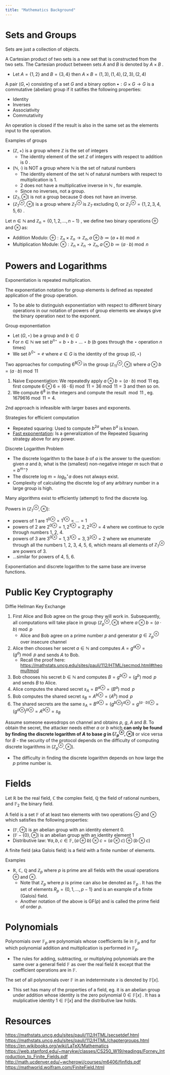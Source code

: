 ```yaml
---
title: "Mathematics Background"
---
```


# Sets and Groups

Sets are just a collection of objects. 

A Cartesian product of two sets is a new set that is constructed from the two sets. The Cartesian product between sets $A$ and $B$ is denoted by $A \times B$ .
- Let $A = \{1, 2\}$ and $B = \{3, 4 \}$ then $A \times B = (1,3), (1,4), (2,3), (2,4)$ 

A pair $(G, \bullet)$ consisting of a set $G$ and a binary option $\bullet : G \times G \rightarrow G$  is a commutative (abelian) group if it satifies the following properties:
- Identity 
- Inverses
- Associativity
- Commutativity

An operation is closed if the result is also in the same set as the elements input to the operation.

Examples of groups
- $(\mathbb{Z}, +)$ is a group where $\mathbb{Z}$ is the set of integers
	- The identity element of the set $\mathbb{Z}$ of integers with respect to addition is $0$ .
- $(\mathbb{N},\cdot)$  is NOT a group where $\mathbb{N}$ is the set of natural numbers
	- The identity element of the set $\mathbb{N}$ of natural numbers with respect to multiplication is $1$.
	- $2$ does not have a multiplicative inverse in $\mathbb{N}$ , for example.
	- Since no inverses, not a group.
- $(\mathbb{Z}_{7}, \otimes)$ is not a group because $0$ does not have an inverse.
- $(\mathbb{Z}^{\otimes}_{7}, \otimes)$ is a group where $\mathbb{Z}^{\otimes}_{7}$ is $\mathbb{Z}_{7}$ excluding $0$, or $\mathbb{Z}^{\otimes}_{7} = \{1,2,3,4,5,6\}$ .

Let $n \in \mathbb{N}$ and $\mathbb{Z}_{n} = \{0,1,2,...,n-1\}$ , we define two binary operations $\oplus$ and $\otimes$ as:
- Addition Modulo: $\oplus : \mathbb{Z}_{n} \times \mathbb{Z}_{n} \rightarrow \mathbb{Z}_{n}, a \oplus b \coloneqq (a + b) \bmod n$ 
- Multiplication Module: $\otimes : \mathbb{Z}_{n} \times \mathbb{Z}_{n} \rightarrow \mathbb{Z}_{n}, a \otimes b \coloneqq (a \cdot b) \bmod n$ 

# Powers and Logarithms

Exponentiation is repeated multiplication.

The exponentiation notation for group elements is defined as repeated application of the group operation.
- To be able to distinguish exponentiation with respect to different binary operations in our notation of powers of group elements we always give the binary operation next to the exponent.

Group exponentiation
- Let $(G,\star)$ be a group and $b \in G$
- For $n \in \mathbb{N}$ we set $b^{n\star} = b \star b\ \star \ ... \ \star \ b$ ($b$ goes through the $\star$ operation $n$ times)
- We set $b^{0\star} = e$ where $e \in G$ is the identity of the group $(G,\star)$

Two approaches for computing $6^{8\otimes}$ in the group $(\mathbb{Z}^{\otimes}_{11}, \otimes)$  where $a \otimes b = (a \cdot b) \bmod 11$ 
1. Naive Exponentiation: We repeatedly apply $a \otimes b = (a \cdot b) \bmod 11$ eg. first compute $6 \otimes 6 = (6 \cdot 6) \bmod 11 = 36 \bmod 11 = 3$ and then so on.
2. We compute $6^{8}$ in the integers and compute the result $\bmod 11$ , eg. $1679616 \bmod 11 = 4$.

2nd approach is infeasible with larger bases and exponents.

Strategies for efficient computation
- Repeated squaring: Used to compute $b^{2a}$ when $b^{a}$ is known.
- [Fast exponentation](https://mathstats.uncg.edu/sites/pauli/112/HTML/secfastexp.html): Is a generalization of the Repeated Squaring strategy above for any power.

Discrete Logarithm Problem
- The discrete logarithm to the base $b$ of $a$ is the answer to the question: given $a$ and $b$, what is the (smallest) non-negative integer $m$ such that $a = b^{m\star}$?
- The discrete log $m = log^{\star}_{b} a$ does not always exist.
- Complexity of calculating the discrete log of any arbitrary number in a large group is high.

Many algorithms exist to efficiently (attempt) to find the discrete log.

Powers in $(\mathbb{Z}^{\otimes}_{7}, \otimes)$:
- powers of 1 are $1^{0\otimes} = 1^{1\otimes} = ... = 1$
- powers of 2 are $2^{0\otimes} = 1, 2^{1\otimes} = 2, 2^{2\otimes} = 4$ where we continue to cycle through numbers 1, 2, 4.
- powers of 3 are $3^{0\otimes} = 1, 3^{1\otimes} = 3, 3^{2\otimes} = 2$ where we enumerate through all the numbers 1, 2, 3, 4, 5, 6, which means all elements of $\mathbb{Z}^{\otimes}_{7}$ are powers of 3.
- ...similar for powers of 4, 5, 6.

Exponentiation and discrete logarithm to the same base are inverse functions.

# Public Key Cryptography

Diffie Hellman Key Exchange
1. First Alice and Bob agree on the group they will work in. Subsequently, all computations will take place in group $(\mathbb{Z}^{\otimes}_{p}, \otimes)$ where $a \otimes b = (a \cdot b) \bmod p$
	- Alice and Bob agree on a prime number $p$ and generator $g \in \mathbb{Z}^{\otimes}_{p}$ over insecure channel
2. Alice then chooses her secret $a \in \mathbb{N}$ and computes $A = g^{a\otimes} = (g^{a}) \bmod p$ and sends $A$ to Bob.
	- Recall the proof here: https://mathstats.uncg.edu/sites/pauli/112/HTML/secmod.html#theomultmod
3. Bob chooses his secret $b \in \mathbb{N}$ and computes $B = g^{b\otimes} = (g^{b}) \bmod p$ and sends $B$ to Alice.
4. Alice computes the shared secret $s_{A} = B^{a\otimes} = (B^{a}) \bmod p$
5. Bob computes the shared secret $s_{B} = A^{b\otimes} = (A^{b}) \bmod p$
6. The shared secrets are the same $s_{A} = B^{a\otimes} = (g^{b\otimes})^{a\otimes} = g^{(a \cdot b)\otimes} =(g^{a\otimes})^{b\otimes} = A^{b\otimes} = s_{B}$

Assume someone eavesdrops on channel and obtains $p$, $g$, $A$ and $B$. To obtain the secret, the attacker needs either $a$ or $b$ which **can only be found by finding the discrete logarithm of $A$ to base $g$ in $(\mathbb{Z}^{\otimes}_{p}, \otimes)$** or vice versa for $B$ - the security of the protocol depends on the difficulty of computing discrete logarithms in $(\mathbb{Z}^{\otimes}_{p}, \otimes)$.
- The difficulty in finding the discrete logarithm depends on how large the $p$ prime number is.

# Fields

Let $\mathbb{R}$ be the real field, $\mathbb{C}$ the complex field, $\mathbb{Q}$ the field of rational numbers, and $\mathbb{F}_{2}$ the binary field.

A field is a set $\mathbb{F}$ of at least two elements with two operations $\oplus$ and $\otimes$ which satisfies the following properties:
- $(\mathbb{F}, \oplus)$ is an abelian group with an identity element $0$.
- $(\mathbb{F} - \{ 0 \}, \otimes)$ is an abelian group with an identity element $1$
- Distributive law: $\forall a, b, c \in \mathbb{F}, (a \oplus b) \otimes c = (a \otimes c) \oplus (b \otimes c)$

A finite field (aka Galois field) is a field with a finite number of elements.

Examples
- $\mathbb{R}$, $\mathbb{C}$, $\mathbb{Q}$ and $\mathbb{Z}_{p}$ where $p$ is prime are all fields with the usual operations $\oplus$ and $\otimes$.
	- Note that $\mathbb{Z}_{p}$ where $p$ is prime can also be denoted as $\mathbb{F}_{p}$ . It has the set of elements $R_{p} = \{ 0, 1, ..., p -1 \}$ and is an example of a finite (Galois) field. 
	- Another notation of the above is GF($p$) and is called the prime field of order $p$.

# Polynomials

Polynomials over $\mathbb{F}_{p}$ are polynomials whose coefficients lie in $\mathbb{F}_{p}$ and for which polynomial addition and multiplication is performed in $\mathbb{F}_{p}$.
- The rules for adding, subtracting, or multiplying polynomials are the same over a general field $\mathbb{F}$ as over the real field $\mathbb{R}$ except that the coefficient operations are in $\mathbb{F}$.

The set of all polynomials over $\mathbb{F}$ in an indeterminate $x$ is denoted by $\mathbb{F}[x]$.
- This set has many of the properties of a field, eg. it is an abelian group under addition whose identity is the zero polynomial $0 \in \mathbb{F}[x]$ . It has a mulplicative identity $1 \in \mathbb{F}[x]$ and the distributive law holds.


# Resources

https://mathstats.uncg.edu/sites/pauli/112/HTML/secsetdef.html
https://mathstats.uncg.edu/sites/pauli/112/HTML/chaptergroups.html
https://en.wikibooks.org/wiki/LaTeX/Mathematics
https://web.stanford.edu/~marykw/classes/CS250_W19/readings/Forney_Introduction_to_Finite_Fields.pdf
http://math.ucdenver.edu/~wcherowi/courses/m6406/finflds.pdf
https://mathworld.wolfram.com/FiniteField.html